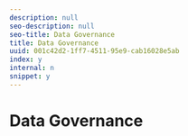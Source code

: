 ```yaml
---
description: null
seo-description: null
seo-title: Data Governance
title: Data Governance
uuid: 001c42d2-1ff7-4511-95e9-cab16028e5ab
index: y
internal: n
snippet: y
---
```


# Data Governance

